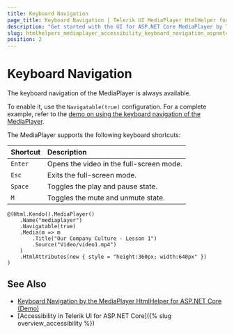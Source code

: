 ```yaml
---
title: Keyboard Navigation
page_title: Keyboard Navigation | Telerik UI MediaPlayer HtmlHelper for ASP.NET Core
description: "Get started with the UI for ASP.NET Core MediaPlayer by Telerik UI and learn about the accessibility support it provides through its keyboard navigation functionality."
slug: htmlhelpers_mediaplayer_accessibility_keyboard_navigation_aspnetcore
position: 2
---
```


# Keyboard Navigation

The keyboard navigation of the MediaPlayer is always available.

To enable it, use the `Navigatable(true)` configuration. For a complete example, refer to the [demo on using the keyboard navigation of the MediaPlayer](https://demos.telerik.com/aspnet-core/mediaplayer/keyboard-navigation).

The MediaPlayer supports the following keyboard shortcuts:

|Shortcut |Description
|:---     |:---
|`Enter`  |Opens the video in the full-screen mode.
|`Esc`    |Exits the full-screen mode.
|`Space`  |Toggles the play and pause state.
|`M`      |Toggles the mute and unmute state.

```
@(Html.Kendo().MediaPlayer()
    .Name("mediaplayer")
    .Navigatable(true)
    .Media(m => m
        .Title("Our Company Culture - Lesson 1")
        .Source("Video/video1.mp4")
    )
    .HtmlAttributes(new { style = "height:360px; width:640px" })
)
```

## See Also

* [Keyboard Navigation by the MediaPlayer HtmlHelper for ASP.NET Core (Demo)](https://demos.telerik.com/aspnet-core/mediaplayer/keyboard-navigation)
* [Accessibility in Telerik UI for ASP.NET Core]({% slug overview_accessibility %})
